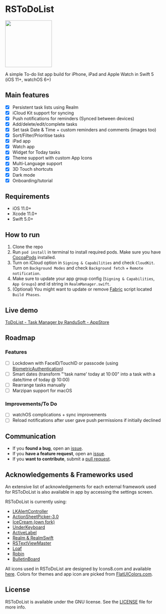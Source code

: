# RSToDoList

<p align="left">
  <img width="150" height="150" src="https://github.com/rursache/ToDoList/blob/master/WatchApp/Assets.xcassets/watchlogo.imageset/watchlogo.png" />
</p>

A simple To-do list app build for iPhone, iPad and Apple Watch in Swift 5 (iOS 11+, watchOS 6+)

## Main features
- [x] Persistent task lists using Realm
- [x] iCloud Kit support for syncing
- [x] Push notifications for reminders (Synced between devices)
- [x] Add/delete/edit/complete tasks
- [x] Set task Date & Time + custom reminders and comments (images too)
- [x] Sort/Filter/Prioritise tasks
- [x] iPad app
- [x] Watch app
- [x] Widget for Today tasks
- [x] Theme support with custom App Icons
- [x] Multi-Language support
- [x] 3D Touch shortcuts
- [x] Dark mode
- [x] Onboarding/tutorial

## Requirements
 - iOS 11.0+
 - Xcode 11.0+
 - Swift 5.0+

## How to run

1. Clone the repo
2. Run ```pod install``` in terminal to install required pods. Make sure you have [CocoaPods](https://guides.cocoapods.org/using/getting-started.html) installed.
3. Turn on iCloud option in ```Signing & Capabilities``` and check ```CloudKit```. Turn on ```Background Modes``` and check ```Background fetch``` + ```Remote notification```.
4. Make sure to update your app group config (```Signing & Capabilities```, ```App Groups```) and id string in ```RealmManager.swift```.
5. (Optional) You might want to update or remove [Fabric](https://fabric.io/home) script located ```Build Phases```.

## Live demo

[ToDoList - Task Manager by RanduSoft - AppStore](https://apps.apple.com/us/app/todolist-task-manager/id1454122524?ls=1)

## Roadmap

### Features

- [ ] Lockdown with FaceID/TouchID or passcode (using [BiometricAuthentication](https://github.com/rursache/BiometricAuthentication))
- [ ] Smart dates (transform "'task name' today at 10:00" into a task with a date/time of today @ 10:00)
- [ ] Rearrange tasks manually
- [ ] Marzipan support for macOS
 
### Improvements/To Do
- [ ] watchOS complications + sync improvements
- [ ] Reload notifications after user gave push permissions if initially declined 

## Communication
- If you **found a bug**, open an [issue](https://github.com/rursache/ToDoList/issues).
- If you **have a feature request**, open an [issue](https://github.com/rursache/ToDoList/issues).
- If you **want to contribute**, submit a [pull request]().

## Acknowledgements & Frameworks used

An extensive list of acknowledgements for each external framework used for RSToDoList is also available in app by accessing the settings screen.

RSToDoList is currently using:

 - [LKAlertController](https://github.com/lightningkite/LKAlertController)
 - [ActionSheetPicker-3.0](https://github.com/skywinder/ActionSheetPicker-3.0)
 - [IceCream (own fork)](https://github.com/rursache/IceCream)
 - [UnderKeyboard](https://github.com/evgenyneu/UnderKeyboard)
 - [ActiveLabel](https://github.com/optonaut/ActiveLabel.swift)
 - [Realm & RealmSwift](https://realm.io/products/realm-database)
 - [RSTextViewMaster](https://github.com/rursache/RSTextViewMaster)
 - [Loaf](https://github.com/schmidyy/Loaf)
 - [Robin](https://github.com/ahmedabadie/Robin)
 - [BulletinBoard](https://github.com/alexaubry/BulletinBoard)

All icons used in RSToDoList are designed by Icons8.com and available [here](http://icons8.com).
Colors for themes and app icon are picked from [FlatUIColors.com](https://flatuicolors.com).

## License

RSToDoList is available under the GNU license. See the [LICENSE](https://github.com/rursache/ToDoList/blob/master/LICENSE) file for more info.
